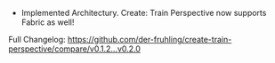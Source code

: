 - Implemented Architectury. Create: Train Perspective now supports Fabric as well!

Full Changelog: https://github.com/der-fruhling/create-train-perspective/compare/v0.1.2...v0.2.0

